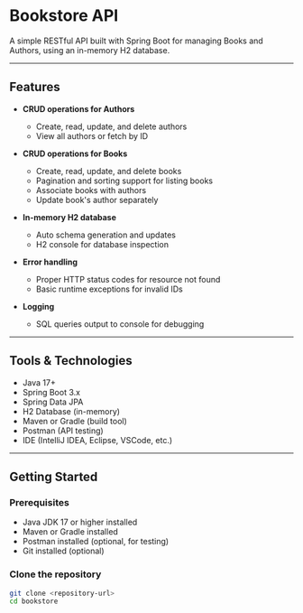 # Bookstore API

A simple RESTful API built with Spring Boot for managing Books and Authors, using an in-memory H2 database.

---

## Features

- **CRUD operations for Authors**
  - Create, read, update, and delete authors
  - View all authors or fetch by ID

- **CRUD operations for Books**
  - Create, read, update, and delete books
  - Pagination and sorting support for listing books
  - Associate books with authors
  - Update book's author separately

- **In-memory H2 database**
  - Auto schema generation and updates
  - H2 console for database inspection

- **Error handling**
  - Proper HTTP status codes for resource not found
  - Basic runtime exceptions for invalid IDs

- **Logging**
  - SQL queries output to console for debugging

---

## Tools & Technologies

- Java 17+
- Spring Boot 3.x
- Spring Data JPA
- H2 Database (in-memory)
- Maven or Gradle (build tool)
- Postman (API testing)
- IDE (IntelliJ IDEA, Eclipse, VSCode, etc.)

---

## Getting Started

### Prerequisites

- Java JDK 17 or higher installed
- Maven or Gradle installed
- Postman installed (optional, for testing)
- Git installed (optional)

### Clone the repository

```bash
git clone <repository-url>
cd bookstore
